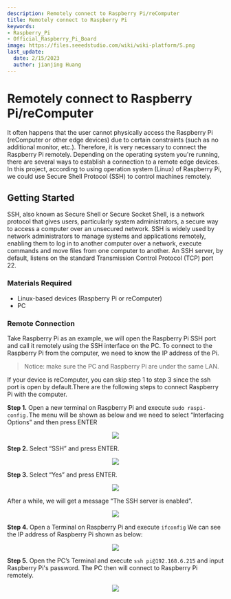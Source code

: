 ```yaml
---
description: Remotely connect to Raspberry Pi/reComputer
title: Remotely connect to Raspberry Pi
keywords:
- Raspberry_Pi
- Official_Raspberry_Pi_Board
image: https://files.seeedstudio.com/wiki/wiki-platform/S.png
last_update:
  date: 2/15/2023
  author: jianjing Huang
---
```


# Remotely connect to Raspberry Pi/reComputer

It often happens that the user cannot physically access the Raspberry Pi (reComputer or other edge devices) due to certain constraints (such as no additional monitor, etc.). Therefore, it is very necessary to connect the Raspberry Pi remotely. Depending on the operating system you're running, there are several ways to establish a connection to a remote edge devices. In this project, according to using operation system (Linux) of Raspberry Pi, we could use Secure Shell Protocol (SSH) to control machines remotely.

## Getting Started

SSH, also known as Secure Shell or Secure Socket Shell, is a network protocol that gives users, particularly system administrators, a secure way to access a computer over an unsecured network. SSH is widely used by network administrators to manage systems and applications remotely, enabling them to log in to another computer over a network, execute commands and move files from one computer to another. An SSH server, by default, listens on the standard Transmission Control Protocol (TCP) port 22.

### Materials Required

- Linux-based devices (Raspberry Pi or reComputer)
- PC

### Remote Connection

Take Raspberry Pi as an example, we will open the Raspberry Pi SSH port and call it remotely using the SSH interface on the PC. To connect to the Raspberry Pi from the computer, we need to know the IP address of the Pi.
>Notice: make sure the PC and Raspberry Pi are under the same LAN.

If your device is reComputer, you can skip step 1 to step 3 since the ssh port is open by default.There are the following steps to connect Raspberry Pi with the computer.

**Step 1.** Open a new terminal on Raspberry Pi and execute `sudo raspi-config.`The menu will be shown as below and we need to select “Interfacing Options” and then press ENTER

<div align="center"><img width ={400} src="https://files.seeedstudio.com/wiki/SecurityCheck/Security_Scan_2.png"/></div>

**Step 2.** Select “SSH” and press ENTER.

<div align="center"><img width ={400} src="https://files.seeedstudio.com/wiki/SecurityCheck/Security_Scan_3.png"/></div>

**Step 3.** Select “Yes” and press ENTER.

<div align="center"><img width ={400} src="https://files.seeedstudio.com/wiki/SecurityCheck/Security_Scan_4.png"/></div>

After a while, we will get a message “The SSH server is enabled”.

 <div align="center"><img width ={400} src="https://files.seeedstudio.com/wiki/SecurityCheck/Security_Scan_5.png"/></div>

**Step 4.**  Open a Terminal on Raspberry Pi and execute `ifconfig`
We can see the IP address of Raspberry Pi shown as below:

<div align="center"><img width ={600} src="https://files.seeedstudio.com/wiki/SecurityCheck/Security_Scan_6.png"/></div>

**Step 5.** Open the PC’s Terminal and execute `ssh pi@192.168.6.215` and input Raspberry Pi's password. The PC then will connect to Raspberry Pi remotely.

<div align="center"><img width ={600} src="https://files.seeedstudio.com/wiki/SecurityCheck/Security_Scan_7.png"/></div>
